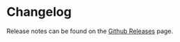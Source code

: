 # Changelog

Release notes can be found on the [Github Releases](https://github.com/houfio/blik/releases) page.
